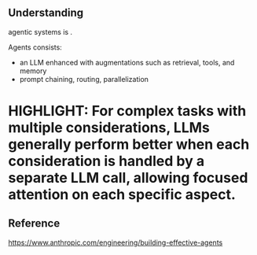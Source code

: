 ## Understanding

agentic systems is .

Agents consists:
 - an LLM enhanced with augmentations such as retrieval, tools, and memory
 - prompt chaining, routing, parallelization 


# HIGHLIGHT: For complex tasks with multiple considerations, LLMs generally perform better when each consideration is handled by a separate LLM call, allowing focused attention on each specific aspect.

## Reference

https://www.anthropic.com/engineering/building-effective-agents